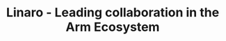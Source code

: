 ---
layout: flow
js-package: home
css-package: home
edit-on-github: "false"
title: Linaro - Leading collaboration in the Arm Ecosystem
jumbotron:
    slider:
        slides:
            - title: Accelerating deployment of Arm-based solutions
              title-class: big-title
              slide-style: "background-position-y: bottom;"
              darken: true
              image: https://www.linaro.org/assets/images/content/hkg18-tech-banner.jpg
            - title: Linaro announces launch of 96Boards System-on-Module (SOM) Specification
              description: >
                Linaro announces the publication of version 1.0 of 96Boards System-on-Module (SOM) specifications.
              darken: true
              slide-style: "background-position-y: bottom;"
              image: /assets/images/content/bkk19-website-banner.png
              buttons:
                - title: Learn more
                  url: https://www.linaro.org/news/linaro-announces-launch-of-96boards-system-on-module-som-specification/
            - title: Horizon Robotics joins Linaro 96Boards Steering Committee
              description: Linaro announces that Horizon Robotics, leading technology powerhouse of embedded Artificial Intelligence, has joined the 96Boards initiative as a Steering Committee Member.
              darken: true
              slide-style: "background-position-y: bottom;"
              image: /assets/images/content/machine-learning-bg.jpg
              buttons:
                - title: Learn more
                  url: /news/horizon-robotics-joins-linaro-96boards-steering-committee/
            - title: Peng Cheng Laboratory (PCL) joins Linaro as Associate Member
              description: Linaro announces that Peng Cheng Laboratory (PCL) has joined Linaro as an Associate Member.
              darken: true
              slide-style: "background-position-y: center;"
              image: /assets/images/blog/pcl-join-as-associate-member.jpg
              buttons:
                - title: Learn more
                  url: /news/peng-cheng-laboratory-pcl-joins-linaro-as-associate-member/
flow:
    - type: custom_include_row
      source: home/collaborative-engineering.html 
    - type: custom_include_row
      source: home/developer-services.html
    - type: custom_include_row
      source: home/96boards.html 
    - type: custom_include_row
      source: home/connect.html
---